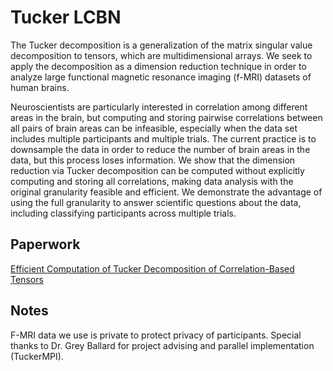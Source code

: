 # Tucker LCBN
The Tucker decomposition is a generalization of the matrix singular value decomposition to tensors, which are multidimensional arrays. We seek to apply the decomposition as a dimension reduction technique in order to analyze large functional magnetic resonance imaging (f-MRI) datasets of human brains.

Neuroscientists are particularly interested in correlation among different areas in the brain, but computing and storing pairwise correlations between all pairs of brain areas can be infeasible, especially when the data set includes multiple participants and multiple trials. The current practice is to downsample the data in order to reduce the number of brain areas in the data, but this process loses information. We show that the dimension reduction via Tucker decomposition can be computed without explicitly computing and storing all correlations, making data analysis with the original granularity feasible and efficient. We demonstrate the advantage of using the full granularity to answer scientific questions about the data, including classifying participants across multiple trials.

## Paperwork
[Efficient Computation of Tucker Decomposition of Correlation-Based Tensors](https://github.com/billxbf/TuckerLCBN/blob/master/LaTeX/paper.pdf)


## Notes
F-MRI data we use is private to protect privacy of participants. 
Special thanks to Dr. Grey Ballard for project advising and parallel implementation (TuckerMPI).

